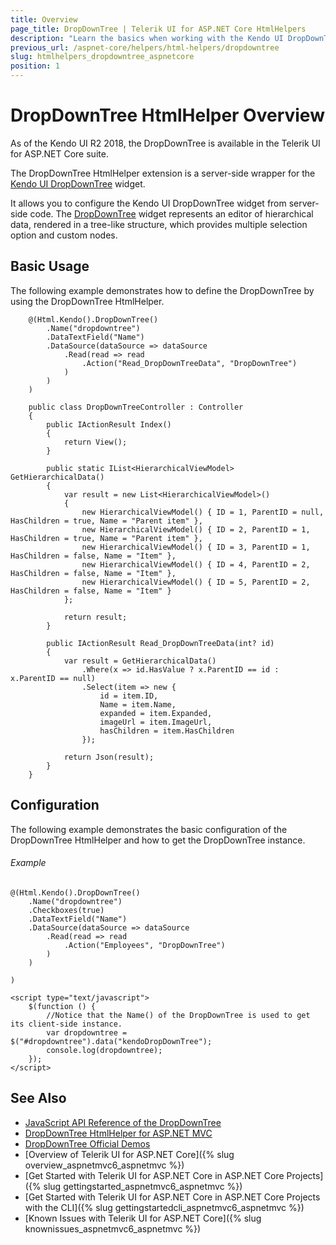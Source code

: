 ```yaml
---
title: Overview
page_title: DropDownTree | Telerik UI for ASP.NET Core HtmlHelpers
description: "Learn the basics when working with the Kendo UI DropDownTree HtmlHelper for ASP.NET Core (MVC 6 or ASP.NET Core MVC)."
previous_url: /aspnet-core/helpers/html-helpers/dropdowntree
slug: htmlhelpers_dropdowntree_aspnetcore
position: 1
---
```


# DropDownTree HtmlHelper Overview
As of the Kendo UI R2 2018, the DropDownTree is available in the Telerik UI for ASP.NET Core suite.

The DropDownTree HtmlHelper extension is a server-side wrapper for the [Kendo UI DropDownTree](http://demos.telerik.com/kendo-ui/dropdowntree/index) widget.

It allows you to configure the Kendo UI DropDownTree widget from server-side code. The [DropDownTree](http://docs.telerik.com/kendo-ui/controls/editors/dropdowntree/overview) widget represents an editor of hierarchical data, rendered in a tree-like structure, which provides multiple selection option and custom nodes.

## Basic Usage

The following example demonstrates how to define the DropDownTree by using the DropDownTree HtmlHelper.

```Razor
    @(Html.Kendo().DropDownTree()
        .Name("dropdowntree")
        .DataTextField("Name")
        .DataSource(dataSource => dataSource
            .Read(read => read
                .Action("Read_DropDownTreeData", "DropDownTree")
            )
        )
    )
```
```Controller
    public class DropDownTreeController : Controller
    {
        public IActionResult Index()
        {
            return View();
        }

        public static IList<HierarchicalViewModel> GetHierarchicalData()
        {
            var result = new List<HierarchicalViewModel>()
            {
                new HierarchicalViewModel() { ID = 1, ParentID = null, HasChildren = true, Name = "Parent item" },
                new HierarchicalViewModel() { ID = 2, ParentID = 1, HasChildren = true, Name = "Parent item" },
                new HierarchicalViewModel() { ID = 3, ParentID = 1, HasChildren = false, Name = "Item" },
                new HierarchicalViewModel() { ID = 4, ParentID = 2, HasChildren = false, Name = "Item" },
                new HierarchicalViewModel() { ID = 5, ParentID = 2, HasChildren = false, Name = "Item" }
            };

            return result;
        }

        public IActionResult Read_DropDownTreeData(int? id)
        {
            var result = GetHierarchicalData()
                .Where(x => id.HasValue ? x.ParentID == id : x.ParentID == null)
                .Select(item => new {
                    id = item.ID,
                    Name = item.Name,
                    expanded = item.Expanded,
                    imageUrl = item.ImageUrl,
                    hasChildren = item.HasChildren
                });

            return Json(result);
        }
    }
```

## Configuration

The following example demonstrates the basic configuration of the DropDownTree HtmlHelper and how to get the DropDownTree instance.

###### Example

    @(Html.Kendo().DropDownTree()
        .Name("dropdowntree")
        .Checkboxes(true)
        .DataTextField("Name")
        .DataSource(dataSource => dataSource
            .Read(read => read
                .Action("Employees", "DropDownTree")
            )
        )

    )

    <script type="text/javascript">
        $(function () {
            //Notice that the Name() of the DropDownTree is used to get its client-side instance.
            var dropdowntree = $("#dropdowntree").data("kendoDropDownTree");
            console.log(dropdowntree);
        });
    </script>

## See Also

* [JavaScript API Reference of the DropDownTree](http://docs.telerik.com/kendo-ui/api/javascript/ui/dropdowntree)
* [DropDownTree HtmlHelper for ASP.NET MVC](http://docs.telerik.com/aspnet-mvc/helpers/dropdowntree/overview)
* [DropDownTree Official Demos](http://demos.telerik.com/aspnet-core/dropdowntree/index)
* [Overview of Telerik UI for ASP.NET Core]({% slug overview_aspnetmvc6_aspnetmvc %})
* [Get Started with Telerik UI for ASP.NET Core in ASP.NET Core Projects]({% slug gettingstarted_aspnetmvc6_aspnetmvc %})
* [Get Started with Telerik UI for ASP.NET Core in ASP.NET Core Projects with the CLI]({% slug gettingstartedcli_aspnetmvc6_aspnetmvc %})
* [Known Issues with Telerik UI for ASP.NET Core]({% slug knownissues_aspnetmvc6_aspnetmvc %})
